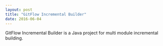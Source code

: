 ```yaml
---
layout: post
title: "GitFlow Incremental Builder"
date: 2016-06-04
---
```


GitFlow Incremental Builder is a Java project for multi module incremental building.